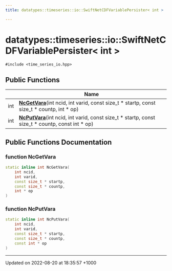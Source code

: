 ```yaml
---
title: datatypes::timeseries::io::SwiftNetCDFVariablePersister< int >

---
```


# datatypes::timeseries::io::SwiftNetCDFVariablePersister< int >






`#include <time_series_io.hpp>`

## Public Functions

|                | Name           |
| -------------- | -------------- |
| int | **[NcGetVara](/cpp/Classes/classdatatypes_1_1timeseries_1_1io_1_1SwiftNetCDFVariablePersister_3_01int_01_4/#function-ncgetvara)**(int ncid, int varid, const size_t * startp, const size_t * countp, int * op) |
| int | **[NcPutVara](/cpp/Classes/classdatatypes_1_1timeseries_1_1io_1_1SwiftNetCDFVariablePersister_3_01int_01_4/#function-ncputvara)**(int ncid, int varid, const size_t * startp, const size_t * countp, const int * op) |

## Public Functions Documentation

### function NcGetVara

```cpp
static inline int NcGetVara(
    int ncid,
    int varid,
    const size_t * startp,
    const size_t * countp,
    int * op
)
```


### function NcPutVara

```cpp
static inline int NcPutVara(
    int ncid,
    int varid,
    const size_t * startp,
    const size_t * countp,
    const int * op
)
```


-------------------------------

Updated on 2022-08-20 at 18:35:57 +1000